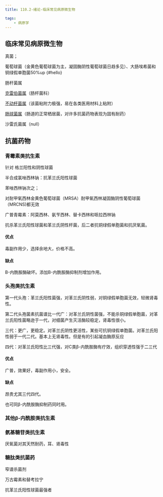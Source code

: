 ```yaml
---
title: 110.2-绪论-临床常见病原微生物

tags:
    - 病原学
---
```


## 临床常见病原微生物 

真菌；

<span ID="葡萄球菌">葡萄球菌</span>（金黄色葡萄球菌为主，凝固酶阴性葡萄球菌日趋多见）、大肠埃希菌和铜绿假单胞菌50%up
{#hello}

肠杆菌属

[克雷伯菌属](https://baike.baidu.com/item/克雷伯氏菌/10979706?fr=aladdin)（肠杆菌科）

[不动杆菌属](https://baike.baidu.com/item/不动杆菌属)（该菌粘附力极强，易在各类医用材料上粘附）

[肠球菌属](https://baike.baidu.com/item/肠球菌属)（肠道的正常栖居菌，对许多抗菌药物表现为固有耐药）

沙雷氏菌属（null）

## 抗菌药物

### 青霉素类抗生素

针对 格兰阳性和阴性球菌 

半合成氯唑西林钠：抗革兰氏阳性球菌

苯唑西林钠次之；

对耐甲氧西林金黄色葡萄球菌（MRSA）耐甲氧西林凝固酶阴性葡萄球菌（MRCNS)都无效

广普青霉素：阿莫西林、氨苄西林、替卡西林和哌拉西林钠

抗杀革兰氏阳性球菌和革兰氏阴性杆菌，后二者抗铜绿假单胞菌和抗厌氧菌。

#### 优点

毒副作用少，选择余地大，价格不高。

#### 缺点

B-内酰胺酶破坏。添加B-内酰胺酶抑制剂增加作用。

### 头孢类抗生素

第一代头孢：革兰氏阳性菌强，对革兰氏阴性弱，对铜绿假单胞菌无效，轻微肾毒性。

第二代头孢菌素抗菌谱比一代广：对革兰氏阴性菌强，不能杀铜绿假单胞菌，对革兰氏阳性菌略逊于一代，对细菌产生灭活酶较稳定，肾毒性很小。

三代：更广，更稳定。对革兰氏阴性更活性，某些可抗铜绿假单胞菌。对革兰氏阳性弱于一代二代。基本上无肾毒性。但是有的引起凝血酶原反应

四代：对革兰氏阳性比三代强，对C类β-内酰胺酶有疗效，组织穿透性强于二三代

#### 优点

广普，效果好，毒副作用小，安全。

#### 缺点

昂贵尤其三代四代。

也可同β-内酰胺酶抑制药同时用。

### 其他β-内酰胺类抗生素

### 氨基糖苷类抗生素

厌氧菌对其天然耐药，耳、肾毒性

### 糖肽类抗菌药

窄谱杀菌剂

万古霉素和替考拉宁

抗革兰氏阳性球菌最强者

 
